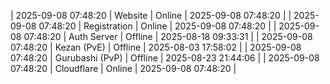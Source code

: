 | 2025-09-08 07:48:20 | Website | Online | 2025-09-08 07:48:20 |
| 2025-09-08 07:48:20 | Registration | Online | 2025-09-08 07:48:20 |
| 2025-09-08 07:48:20 | Auth Server | Offline | 2025-08-18 09:33:31 |
| 2025-09-08 07:48:20 | Kezan (PvE) | Offline | 2025-08-03 17:58:02 |
| 2025-09-08 07:48:20 | Gurubashi (PvP) | Offline | 2025-08-23 21:44:06 |
| 2025-09-08 07:48:20 | Cloudflare | Online | 2025-09-08 07:48:20 |
